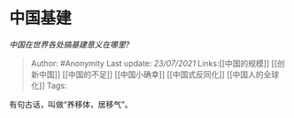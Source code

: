 # 中国基建
*中国在世界各处搞基建意义在哪里?*

> Author: #Anonymity
> Last update: *23/07/2021*
> Links:[[中国的规模]] [[创新中国]] [[中国的不足]] [[中国小确幸]] [[中国式反同化]] [[中国人的全球化]]
> Tags:

有句古话，叫做“养移体，居移气”。

